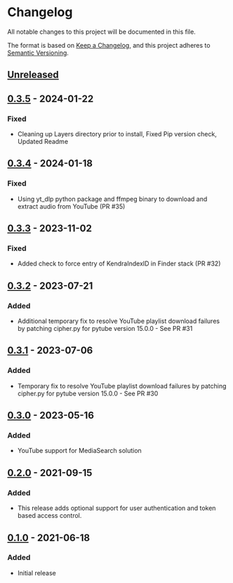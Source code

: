 # Changelog
All notable changes to this project will be documented in this file.

The format is based on [Keep a Changelog](https://keepachangelog.com/en/1.0.0/),
and this project adheres to [Semantic Versioning](https://semver.org/spec/v2.0.0.html).


## [Unreleased]

## [0.3.5] - 2024-01-22
### Fixed
- Cleaning up Layers directory prior to install, Fixed Pip version check, Updated Readme

## [0.3.4] - 2024-01-18
### Fixed
- Using yt_dlp python package and ffmpeg binary to download and extract audio from YouTube (PR #35)

## [0.3.3] - 2023-11-02
### Fixed
- Added check to force entry of KendraIndexID in Finder stack (PR #32)

## [0.3.2] - 2023-07-21
### Added
- Additional temporary fix to resolve YouTube playlist download failures by patching cipher.py for pytube version 15.0.0 - See PR #31

## [0.3.1] - 2023-07-06
### Added
- Temporary fix to resolve YouTube playlist download failures by patching cipher.py for pytube version 15.0.0 - See PR #30

## [0.3.0] - 2023-05-16
### Added
- YouTube support for MediaSearch solution

## [0.2.0] - 2021-09-15
### Added
- This release adds optional support for user authentication and token based access control.

## [0.1.0] - 2021-06-18
### Added
- Initial release

[Unreleased]: https://github.com/aws-samples/aws-kendra-transcribe-media-search/compare/v0.3.5...develop
[0.3.5]: https://github.com/aws-samples/aws-kendra-transcribe-media-search/compare/v0.3.4...v0.3.5
[0.3.4]: https://github.com/aws-samples/aws-kendra-transcribe-media-search/compare/v0.3.3...v0.3.4
[0.3.3]: https://github.com/aws-samples/aws-kendra-transcribe-media-search/compare/v0.3.2...v0.3.3
[0.3.2]: https://github.com/aws-samples/aws-kendra-transcribe-media-search/compare/v0.3.1...v0.3.2
[0.3.1]: https://github.com/aws-samples/aws-kendra-transcribe-media-search/compare/v0.3.0...v0.3.1
[0.3.0]: https://github.com/aws-samples/aws-kendra-transcribe-media-search/compare/v0.2.0...v0.3.0
[0.2.0]: https://github.com/aws-samples/aws-kendra-transcribe-media-search/compare/v0.1.0...v0.2.0
[0.1.0]: https://github.com/aws-samples/aws-kendra-transcribe-media-search/releases/tag/v0.1.0
